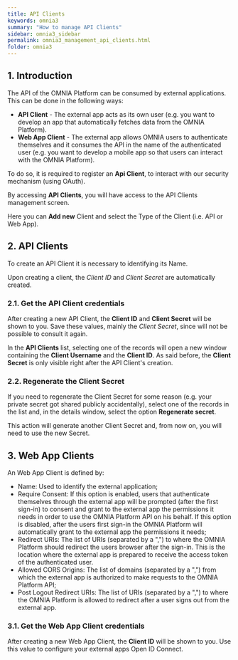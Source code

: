 ```yaml
---
title: API Clients
keywords: omnia3
summary: "How to manage API Clients"
sidebar: omnia3_sidebar
permalink: omnia3_management_api_clients.html
folder: omnia3
---
```


## 1. Introduction

The API of the OMNIA Platform can be consumed by external applications. This can be done in the following ways:

- **API Client** - The external app acts as its own user (e.g. you want to develop an app that automatically fetches data from the OMNIA Platform).
- **Web App Client** - The external app allows OMNIA users to authenticate themselves and it consumes the API in the name of the authenticated user (e.g. you want to develop a mobile app so that users can interact with the OMNIA Platform).

To do so, it is required to register an **Api Client**, to interact with our security mechanism (using OAuth).

By accessing **API Clients**, you will have access to the API Clients management screen.

Here you can **Add new** Client and select the Type of the Client (i.e. API or Web App).

## 2. API Clients

To create an API Client it is necessary to identifying its Name.

Upon creating a client, the _Client ID_ and _Client Secret_ are automatically created.

### 2.1. Get the API Client credentials

After creating a new API Client, the **Client ID** and **Client Secret** will be shown to you. Save these values, mainly the _Client Secret_, since will not be possible to consult it again.

In the **API Clients** list, selecting one of the records will open a new window containing the **Client Username** and the **Client ID**. As said before, the **Client Secret** is only visible right after the API Client's creation.

### 2.2. Regenerate the Client Secret

If you need to regenerate the Client Secret for some reason (e.g. your private secret got shared publicly accidentally), select one of the records in the list and, in the details window, select the option **Regenerate secret**.

This action will generate another Client Secret and, from now on, you will need to use the new Secret.

## 3. Web App Clients

An Web App Client is defined by:

- Name: Used to identify the external application;
- Require Consent: If this option is enabled, users that authenticate themselves through the external app will be prompted (after the first sign-in) to consent and grant to the external app the permissions it needs in order to use the OMNIA Platform API on his behalf. If this option is disabled, after the users first sign-in the OMNIA Platform will automatically grant to the external app the permissions it needs;
- Redirect URIs: The list of URIs (separated by a ",") to where the OMNIA Platform should redirect the users browser after the sign-in. This is the location where the external app is prepared to receive the access token of the authenticated user.
- Allowed CORS Origins: The list of domains (separated by a ",") from which the external app is authorized to make requests to the OMNIA Platform API;
- Post Logout Redirect URIs: The list of URIs (separated by a ",") to where the OMNIA Platform is allowed to redirect after a user signs out from the external app.

### 3.1. Get the Web App Client credentials

After creating a new Web App Client, the **Client ID** will be shown to you. Use this value to configure your external apps Open ID Connect.

